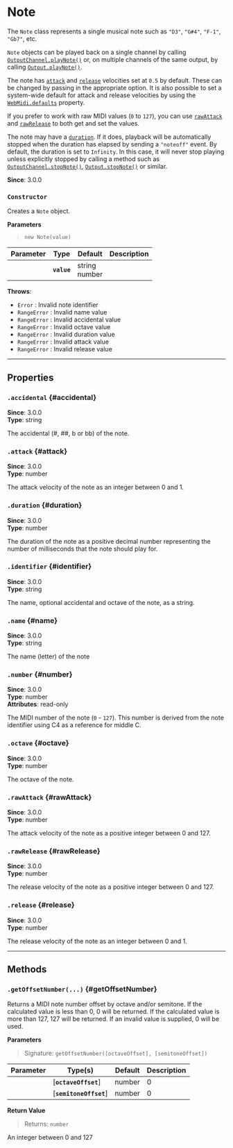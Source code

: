 
# Note

The `Note` class represents a single musical note such as `"D3"`, `"G#4"`, `"F-1"`, `"Gb7"`, etc.

`Note` objects can be played back on a single channel by calling
[`OutputChannel.playNote()`](OutputChannel#playNote) or, on multiple channels of the same
output, by calling [`Output.playNote()`](Output#playNote).

The note has [`attack`](#attack) and [`release`](#release) velocities set at `0.5` by default.
These can be changed by passing in the appropriate option. It is also possible to set a
system-wide default for attack and release velocities by using the
[`WebMidi.defaults`](WebMidi#defaults) property.

If you prefer to work with raw MIDI values (`0` to `127`), you can use [`rawAttack`](#rawAttack) and
[`rawRelease`](#rawRelease) to both get and set the values.

The note may have a [`duration`](#duration). If it does, playback will be automatically stopped
when the duration has elapsed by sending a `"noteoff"` event. By default, the duration is set to
`Infinity`. In this case, it will never stop playing unless explicitly stopped by calling a
method such as [`OutputChannel.stopNote()`](OutputChannel#stopNote),
[`Output.stopNote()`](Output#stopNote) or similar.

**Since**: 3.0.0



### `Constructor`

Creates a `Note` object.


  **Parameters**

  > `new Note(value)`

  <div class="parameter-table-container">

  | Parameter    | Type         | Default      | Description  |
  | ------------ | ------------ | ------------ | ------------ |
    |**`value`** | string<br />number<br /> ||The value used to create the note. If an identifier string is used, it must start with the note letter, optionally followed by an accidental and followed by the octave number (`"C3"`, `"G#4"`, `"F-1"`, `"Db7"`, etc.). If a number is used, it must be an integer between 0 and 127. In this case, middle C is considered to be C4 (note number 60).|

  </div>


**Throws**:
* `Error` : Invalid note identifier
* `RangeError` : Invalid name value
* `RangeError` : Invalid accidental value
* `RangeError` : Invalid octave value
* `RangeError` : Invalid duration value
* `RangeError` : Invalid attack value
* `RangeError` : Invalid release value

***

## Properties

### `.accidental` {#accidental}
**Since**: 3.0.0<br />
**Type**: string<br />


The accidental (#, ##, b or bb) of the note.


### `.attack` {#attack}
**Since**: 3.0.0<br />
**Type**: number<br />


The attack velocity of the note as an integer between 0 and 1.


### `.duration` {#duration}
**Since**: 3.0.0<br />
**Type**: number<br />


The duration of the note as a positive decimal number representing the number of milliseconds
that the note should play for.


### `.identifier` {#identifier}
**Since**: 3.0.0<br />
**Type**: string<br />


The name, optional accidental and octave of the note, as a string.


### `.name` {#name}
**Since**: 3.0.0<br />
**Type**: string<br />


The name (letter) of the note


### `.number` {#number}
**Since**: 3.0.0<br />
**Type**: number<br />
**Attributes**: read-only<br />


The MIDI number of the note (`0` - `127`). This number is derived from the note identifier
using C4 as a reference for middle C.


### `.octave` {#octave}
**Since**: 3.0.0<br />
**Type**: number<br />


The octave of the note.


### `.rawAttack` {#rawAttack}
**Since**: 3.0.0<br />
**Type**: number<br />


The attack velocity of the note as a positive integer between 0 and 127.


### `.rawRelease` {#rawRelease}
**Since**: 3.0.0<br />
**Type**: number<br />


The release velocity of the note as a positive integer between 0 and 127.


### `.release` {#release}
**Since**: 3.0.0<br />
**Type**: number<br />


The release velocity of the note as an integer between 0 and 1.



***

## Methods


### `.getOffsetNumber(...)` {#getOffsetNumber}


Returns a MIDI note number offset by octave and/or semitone. If the calculated value is less
than 0, 0 will be returned. If the calculated value is more than 127, 127 will be returned. If
an invalid value is supplied, 0 will be used.


  **Parameters**

  > Signature: `getOffsetNumber([octaveOffset], [semitoneOffset])`

  <div class="parameter-table-container">

  | Parameter    | Type(s)      | Default      | Description  |
  | ------------ | ------------ | ------------ | ------------ |
    |[**`octaveOffset`**] | number<br /> |0|An integer to offset the note number by octave.|
    |[**`semitoneOffset`**] | number<br /> |0|An integer to offset the note number by semitone.|

  </div>


**Return Value**

> Returns: `number`<br />

An integer between 0 and 127




